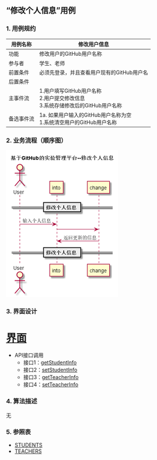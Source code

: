 ## “修改个人信息”用例

### 1. 用例规约

用例名称 | 修改用户信息
---|---
功能 | 修改用户的GitHub用户名称
参与者 | 学生、老师
前置条件 | 必须先登录，并且查看用户现有的GitHub用户名
后置条件 | 
主事件流 | 1.用户填写GitHub用户名称 <br> 2.用户提交修改信息 <br> 3.系统存储修改后的GitHub用户名称
备选事件流 | 1a. 如果用户输入的GitHub用户名称为空 <br> 1.系统清空用户的GitHub用户名称

### 2. 业务流程（顺序图）
![](../pic/setUser.png)

### 3. 界面设计
# [界面](https://mousezz.github.io/is_analysis/test6/Ui/index.html)
- API接口调用
    - 接口1：[getStudentInfo](../Interface/getStudentInfo.md)
    - 接口2：[setStudentInfo](../Interface/setStudentInfo.md)
    - 接口3：[getTeacherInfo](../Interface/getTeacherInfo.md)
    - 接口4：[setTeacherInfo](../Interface/setTeacherInfo.md)

### 4. 算法描述
无


### 5. 参照表
- [STUDENTS](../Database.md)
- [TEACHERS](../Database.md)
